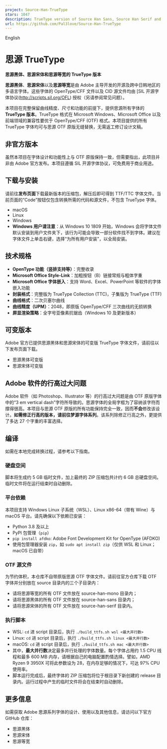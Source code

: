 ```yaml
---
project: Source-Han-TrueType
stars: 1047
description: TrueType version of Source Han Sans, Source Han Serif and Source Han Mono
url: https://github.com/Pal3love/Source-Han-TrueType
---
```


English

思源 TrueType
===========

**思源黑体、思源宋体和思源等宽的 TrueType 版本**

**思源黑体**、**思源宋体**以及**思源等宽**是由 Adobe 主导开发的开源及跨中日韩地区的多语言字体。这些字体的 OpenType/CFF 文件以及 CID 源文件均由 \[SIL 开源字体协议(http://scripts.sil.org/OFL) 授权（另请参阅常见问题）。

本项目在完整保留曲线精度、尺寸和功能的前提下，提供思源所有字体的 **TrueType 版本**。TrueType 格式在 Microsoft Windows、Microsoft Office 以及前端领域的兼容性要优于 OpenType/CFF (OTF) 格式。本项目提供的所有 TrueType 字体均可与思源 OTF 原版无缝替换，无需返工修订设计文稿。

非官方版本
-----

虽然本项目在字体设计和功能性上与 OTF 原版保持一致，但需要指出，此项目并非由 Adobe 官方发布。本项目遵循 SIL 开源字体协议，可免费用于商业用途。

下载与安装
-----

请前往**发布页面**下载最新版本的压缩包，解压后即可得到 TTF/TTC 字体文件。当前页面的“Code”按钮仅包含转换所需的代码和源文件，不包含 TrueType 字体。

-   macOS
-   Linux
-   Windows
-   **Windows 用户请注意**：从 Windows 10 1809 开始，Windows 会将字体文件默认安装到用户文件夹下，该行为可能会导致一部分软件找不到字体。建议在字体文件上单击右键，选择“为所有用户安装”，以全局安装。

技术规格
----

-   **OpenType 功能（竖排支持等）**：完整收录
-   **Microsoft Office Style-Link**：加粗按钮（B）链接常规与粗体字重
-   **Microsoft Office 字体嵌入**：支持 Word、Excel、PowerPoint 等软件的字体嵌入功能
-   **封装格式**：完整版为 TrueType Collection (TTC)，子集版为 TrueType (TTF)
-   **曲线格式**：二次贝塞尔曲线
-   **曲线精度（UPM）**：2048，即原版 OpenType/CFF 三次曲线的无损转换
-   **屏显渲染策略**：全字号亚像素抗锯齿（Windows 10 及更新版本）

可变版本
----

Adobe 官方已提供思源黑体和思源宋体的可变版 TrueType 字体文件，请前往以下发布页面下载。

-   思源黑体可变版
-   思源宋体可变版

Adobe 软件的行高过大问题
---------------

Adobe 软件（如 Photoshop、Illustrator 等）的行高过大问题是由 OTF 原版字体中的“3 em vertical dash”字符所导致的。思源字体的全局字框为了容纳该字符而撑得很高。本项目与思源 OTF 原版的所有功能保持完全一致，因而**不会**修改该设计。**如需修正行高的版本，请前往梦源字体系列**。该系列除修正行高之外，更提供了多达 27 个字重的丰富选择。

编译
--

如需在本地完成转换过程，请参考以下指南。

### 硬盘空间

脚本将生成约 5 GB 临时文件，加上最终的 ZIP 压缩包共计约 6 GB 总硬盘空间。临时文件将在运行结束时自动删除。

### 平台依赖

本项目支持 Windows Linux 子系统（WSL）、Linux x86-64（带有 Wine）与 macOS 平台。请先确保以下依赖已安装：

-   Python 3.8 及以上
-   PyPI 包管理（`pip`）
-   `pip install afdko`: Adobe Font Development Kit for OpenType (AFDKO)
-   使用包管理器安装 `zip`，如 `sudo apt install zip`（仅供 WSL 和 Linux；macOS 已自带）

### OTF 源文件

为节约体积，本仓库不自带原版思源 OTF 字体文件。请前往官方仓库下载 OTF 字体并分别放在 source 目录内的三个子目录内：

-   请将思源等宽的所有 OTF 文件放在 source-han-mono 目录内；
-   请将思源黑体的所有 OTF 文件放在 source-han-sans 目录内；
-   请将思源宋体的所有 OTF 文件放在 source-han-serif 目录内。

### 执行脚本

-   WSL: `cd` 进 script 目录后，执行 `./build_ttfs.sh wsl <最大并行数>`
-   Linux: `cd` 进 script 目录后，执行 `./build_ttfs.sh linux <最大并行数>`
-   macOS: `cd` 进 script 目录后，执行 `./build_ttfs.sh mac <最大并行数>`
-   其中，**最大并行数**决定最多并行处理的字体数量。每个字体占用约 1.5 CPU 线程和最多 600 MB 内存，请根据自己的电脑配置酌情选择。譬如，AMD Ryzen 9 3950X 可将此参数设为 28，在内存足够的情况下，可达 97% CPU 使用率。
-   脚本运行完成后，最终字体的 ZIP 压缩包将位于根目录下新创建的 release 目录内。运行过程中产生的临时文件将会在结束时自动删除。

更多信息
----

如需获取 Adobe 思源系列字体的设计、使用以及其他信息，请访问以下官方 GitHub 仓库：

-   思源黑体
-   思源宋体
-   思源等宽

